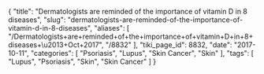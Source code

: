 {
    "title": "Dermatologists are reminded of the importance of vitamin D in 8 diseases",
    "slug": "dermatologists-are-reminded-of-the-importance-of-vitamin-d-in-8-diseases",
    "aliases": [
        "/Dermatologists+are+reminded+of+the+importance+of+vitamin+D+in+8+diseases+\u2013+Oct+2017",
        "/8832"
    ],
    "tiki_page_id": 8832,
    "date": "2017-10-11",
    "categories": [
        "Psoriasis",
        "Lupus",
        "Skin Cancer",
        "Skin"
    ],
    "tags": [
        "Lupus",
        "Psoriasis",
        "Skin",
        "Skin Cancer"
    ]
}